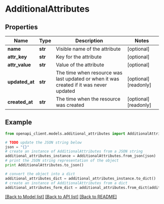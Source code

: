 # AdditionalAttributes


## Properties
Name | Type | Description | Notes
------------ | ------------- | ------------- | -------------
**name** | **str** | Visible name of the attribute | [optional] 
**attr_key** | **str** | Key for the attribute | [optional] 
**attr_value** | **str** | Value of the attribute | [optional] 
**updated_at** | **str** | The time when resource was last updated or when it was created if it was never updated | [optional] [readonly] 
**created_at** | **str** | The time when the resource was created | [optional] [readonly] 

## Example

```python
from openapi_client.models.additional_attributes import AdditionalAttributes

# TODO update the JSON string below
json = "{}"
# create an instance of AdditionalAttributes from a JSON string
additional_attributes_instance = AdditionalAttributes.from_json(json)
# print the JSON string representation of the object
print AdditionalAttributes.to_json()

# convert the object into a dict
additional_attributes_dict = additional_attributes_instance.to_dict()
# create an instance of AdditionalAttributes from a dict
additional_attributes_form_dict = additional_attributes.from_dict(additional_attributes_dict)
```
[[Back to Model list]](../README.md#documentation-for-models) [[Back to API list]](../README.md#documentation-for-api-endpoints) [[Back to README]](../README.md)


